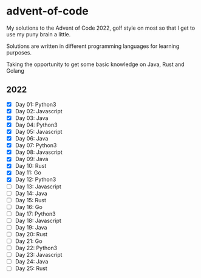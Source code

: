 # advent-of-code

My solutions to the Advent of Code 2022, golf style on most so that I get to use my puny brain a little.

Solutions are written in different programming languages for learning purposes.

Taking the opportunity to get some basic knowledge on Java, Rust and Golang

## 2022

- [x] Day 01: Python3
- [x] Day 02: Javascript
- [x] Day 03: Java
- [x] Day 04: Python3
- [x] Day 05: Javascript
- [x] Day 06: Java
- [x] Day 07: Python3
- [x] Day 08: Javascript
- [x] Day 09: Java
- [x] Day 10: Rust
- [x] Day 11: Go
- [x] Day 12: Python3
- [ ] Day 13: Javascript
- [ ] Day 14: Java
- [ ] Day 15: Rust
- [ ] Day 16: Go
- [ ] Day 17: Python3
- [ ] Day 18: Javascript
- [ ] Day 19: Java
- [ ] Day 20: Rust
- [ ] Day 21: Go
- [ ] Day 22: Python3
- [ ] Day 23: Javascript
- [ ] Day 24: Java
- [ ] Day 25: Rust
